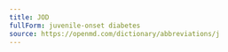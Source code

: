 ```yaml
---
title: JOD
fullForm: juvenile-onset diabetes
source: https://openmd.com/dictionary/abbreviations/j
---
```

